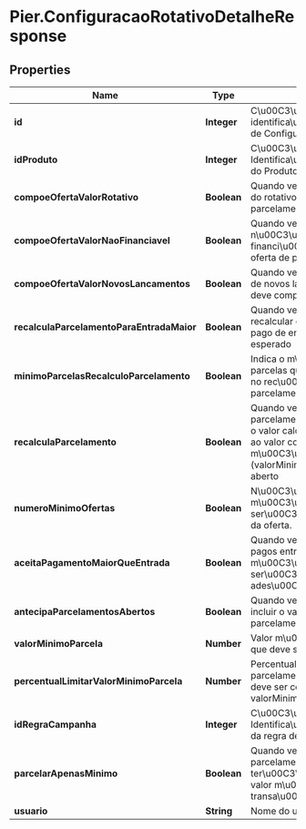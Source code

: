 # Pier.ConfiguracaoRotativoDetalheResponse

## Properties
Name | Type | Description | Notes
------------ | ------------- | ------------- | -------------
**id** | **Integer** | C\u00C3\u00B3digo de identifica\u00C3\u00A7\u00C3\u00A3o de ConfiguracaoRotativo (id). | [optional] 
**idProduto** | **Integer** | C\u00C3\u00B3digo de Identifica\u00C3\u00A7\u00C3\u00A3o do Produto (idProduto). | [optional] 
**compoeOfertaValorRotativo** | **Boolean** | Quando verdadeiro, indica que o valor do rotativo deve compor a oferta de parcelamento. | [optional] 
**compoeOfertaValorNaoFinanciavel** | **Boolean** | Quando verdadeiro, indica que o valor n\u00C3\u00A3o financi\u00C3\u00A1vel deve compor a oferta de parcelamento. | [optional] 
**compoeOfertaValorNovosLancamentos** | **Boolean** | Quando verdadeiro, indica que o valor de novos lan\u00C3\u00A7amentos deve compor a oferta de parcelamento | [optional] 
**recalculaParcelamentoParaEntradaMaior** | **Boolean** | Quando verdadeiro, indica que deve recalcular o parcelamento caso o valor pago de entrada seja maior que o valor esperado | [optional] 
**minimoParcelasRecalculoParcelamento** | **Boolean** | Indica o m\u00C3\u00ADnimo de parcelas que ser\u00C3\u00A1 acatado no rec\u00C3\u00A1lculo do parcelamento. | [optional] 
**recalculaParcelamento** | **Boolean** | Quando verdadeiro, indica que o parcelamento deve ser recalculado caso o valor calculado da oferta seja inferior ao valor configurado m\u00C3\u00ADnimo da parcela (valorMinimoParcela) e de percentual aberto | [optional] 
**numeroMinimoOfertas** | **Boolean** | N\u00C3\u00BAmero m\u00C3\u00ADnimo de parcelas que ser\u00C3\u00A1 acatado no recalculo da oferta. | [optional] 
**aceitaPagamentoMaiorQueEntrada** | **Boolean** | Quando verdadeiro, indica que valores pagos entre o valor da entrada e o m\u00C3\u00ADnimo da fatura ser\u00C3\u00A3o acatados para a ades\u00C3\u00A3o ao parcelamento | [optional] 
**antecipaParcelamentosAbertos** | **Boolean** | Quando verdadeiro, indica que deve-se incluir o valor presente dos parcelamentos em aberto. | [optional] 
**valorMinimoParcela** | **Number** | Valor m\u00C3\u00ADnimo da parcela que deve ser aceito na oferta. | [optional] 
**percentualLimitarValorMinimoParcela** | **Number** | Percentual sobre os valores de parcelamento anteriores em aberto que deve ser considerado para limitar valorMinimoParcela. | [optional] 
**idRegraCampanha** | **Integer** | C\u00C3\u00B3digo de Identifica\u00C3\u00A7\u00C3\u00A3o da regra de campanha. | [optional] 
**parcelarApenasMinimo** | **Boolean** | Quando verdadeiro, indica que parcelamento ofertado ter\u00C3\u00A1 como valor base o valor m\u00C3\u00ADnimo das transa\u00C3\u00A7\u00C3\u00B5es. | [optional] 
**usuario** | **String** | Nome do usu\u00C3\u00A1rio. | [optional] 



